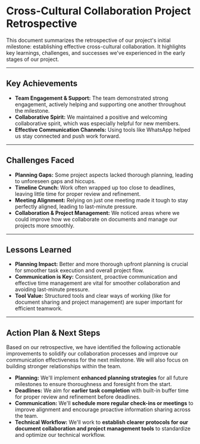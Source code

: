 <!-- this template is for inspiration, feel free to change it however you like! -->

# Cross-Cultural Collaboration Project Retrospective

This document summarizes the retrospective of our project's initial milestone:
establishing effective cross-cultural collaboration. It highlights key learnings,
 challenges, and successes we've experienced in the early stages of our project.

---

## Key Achievements

* **Team Engagement & Support:** The team demonstrated strong engagement,
  actively helping and supporting one another throughout the milestone.
* **Collaborative Spirit:** We maintained a positive and welcoming collaborative
  spirit, which was especially helpful for new members.
* **Effective Communication Channels:** Using tools like WhatsApp helped us stay
  connected and push work forward.

---

## Challenges Faced

* **Planning Gaps:** Some project aspects lacked thorough planning, leading to
  unforeseen gaps and hiccups.
* **Timeline Crunch:** Work often wrapped up too close to deadlines, leaving
  little time for proper review and refinement.
* **Meeting Alignment:** Relying on just one meeting made it tough to stay
  perfectly aligned, leading to last-minute pressure.
* **Collaboration & Project Management:** We noticed areas where we could
  improve how we collaborate on documents and manage our projects more smoothly.

---

## Lessons Learned

* **Planning Impact:** Better and more thorough upfront planning is crucial for
  smoother task execution and overall project flow.
* **Communication is Key:** Consistent, proactive communication and effective
  time management are vital for smoother collaboration and avoiding last-minute pressure.
* **Tool Value:** Structured tools and clear ways of working (like for document
  sharing and project management) are super important for efficient teamwork.

---

## Action Plan & Next Steps

Based on our retrospective, we have identified the following actionable
improvements to solidify our collaboration processes and improve our
communication effectiveness for the next milestone. We will also focus on
building stronger relationships within the team.

* **Planning:** We'll implement **enhanced planning strategies** for all future
  milestones to ensure thoroughness and foresight from the start.
* **Deadlines:** We aim for **earlier task completion** with built-in buffer
  time for proper review and refinement before deadlines.
* **Communication:** We'll **schedule more regular check-ins or meetings** to
  improve alignment and encourage proactive information sharing across the team.
* **Technical Workflow:** We'll work to **establish clearer protocols for our
  document collaboration and project management tools** to standardize and
  optimize our technical workflow.
